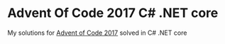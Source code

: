 # Advent Of Code 2017 C# .NET core
My solutions for [Advent of Code 2017](http://adventofcode.com/2017) solved in C# .NET core
